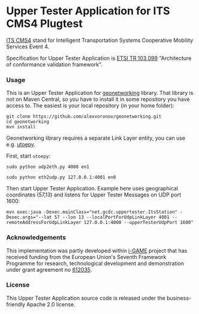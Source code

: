 # Upper Tester Application for ITS CMS4 Plugtest

[ITS CMS4](http://www.etsi.org/news-events/events/846-plugtests-2015-itscms4) stand for Intelligent Transportation Systems Cooperative Mobility Services Event 4.

Specification for Upper Tester Application is [ETSI TR 103 099](http://webapp.etsi.org/workprogram/Report_WorkItem.asp?WKI_ID=42425) "Architecture of conformance validation framework".

### Usage
This is an Upper Tester Application for [geonetworking](https://github.com/alexvoronov/geonetworking) library. That library is not on Maven Central, so you have to install it in some repository you have access to. The easiest is your local repository (in your home folder):

```
git clone https://github.com/alexvoronov/geonetworking.git
cd geonetworking
mvn install
```

Geonetworking library requires a separate Link Layer entity, you can use e.g. [utoepy](https://github.com/alexvoronov/utoepy).

First, start `utoepy`:

```
sudo python udp2eth.py 4000 en1

sudo python eth2udp.py 127.0.0.1:4001 en0
```

Then start Upper Tester Application. Example here uses geographical coordinates (57,13) and listens for Upper Tester Messages on UDP port 1600:

```
mvn exec:java -Dexec.mainClass="net.gcdc.uppertester.ItsStation" -Dexec.args="--lat 57 --lon 13 --localPortForUdpLinkLayer 4001 --remoteAddressForUdpLinkLayer 127.0.0.1:4000 --upperTesterUdpPort 1600"
```

### Acknowledgements
This implementation was partly developed within [i-GAME](http://gcdc.net/i-game) project that has received funding from the European Union's Seventh Framework Programme for research, technological development and demonstration under grant agreement no [612035](http://cordis.europa.eu/project/rcn/110506_en.html).


### License

This Upper Tester Application source code is released under the business-friendly Apache 2.0 license.
